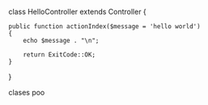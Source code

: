 class HelloController extends Controller
{

    public function actionIndex($message = 'hello world')
    {
        echo $message . "\n";

        return ExitCode::OK;
    }
}


clases poo
